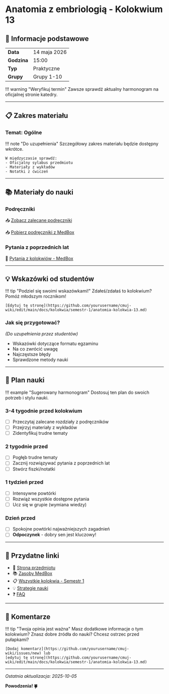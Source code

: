 # Anatomia z embriologią - Kolokwium 13

## 📅 Informacje podstawowe

| | |
|---|---|
| **Data** | 14 maja 2026 |
| **Godzina** | 15:00 |
| **Typ** | Praktyczne |
| **Grupy** | Grupy 1-10 |

!!! warning "Weryfikuj termin"
    Zawsze sprawdź aktualny harmonogram na oficjalnej stronie katedry.

---

## 📋 Zakres materiału

### Temat: **Ogólne**

!!! note "Do uzupełnienia"
    Szczegółowy zakres materiału będzie dostępny wkrótce.

    W międzyczasie sprawdź:
    - Oficjalny sylabus przedmiotu
    - Materiały z wykładów
    - Notatki z ćwiczeń

---

## 📚 Materiały do nauki

### Podręczniki

📥 [Zobacz zalecane podręczniki](../../semestr-1/anatomia.md#literatura)

📥 [Pobierz podręczniki z MedBox](../../zasoby/medbox/semestr-1.md#anatomia)

### Pytania z poprzednich lat

📝 [Pytania z kolokwiów - MedBox](../../zasoby/medbox/semestr-1.md#anatomia)

---

## 💡 Wskazówki od studentów

!!! tip "Podziel się swoimi wskazówkami!"
    Zdałeś/zdałaś to kolokwium? Pomóż młodszym rocznikom!

    [Edytuj tę stronę](https://github.com/yourusername/cmuj-wiki/edit/main/docs/kolokwia/semestr-1/anatomia-kolokwia-13.md)

### Jak się przygotować?

*(Do uzupełnienia przez studentów)*

- Wskazówki dotyczące formatu egzaminu
- Na co zwrócić uwagę
- Najczęstsze błędy
- Sprawdzone metody nauki

---

## 🎯 Plan nauki

!!! example "Sugerowany harmonogram"
    Dostosuj ten plan do swoich potrzeb i stylu nauki.

### 3-4 tygodnie przed kolokwium
- [ ] Przeczytaj zalecane rozdziały z podręczników
- [ ] Przejrzyj materiały z wykładów
- [ ] Zidentyfikuj trudne tematy

### 2 tygodnie przed
- [ ] Pogłęb trudne tematy
- [ ] Zacznij rozwiązywać pytania z poprzednich lat
- [ ] Stwórz fiszki/notatki

### 1 tydzień przed
- [ ] Intensywne powtórki
- [ ] Rozwiąż wszystkie dostępne pytania
- [ ] Ucz się w grupie (wymiana wiedzy)

### Dzień przed
- [ ] Spokojne powtórki najważniejszych zagadnień
- [ ] **Odpoczynek** - dobry sen jest kluczowy!

---

## 🔗 Przydatne linki

- 📘 [Strona przedmiotu](../../semestr-1/anatomia.md)
- 📚 [Zasoby MedBox](../../zasoby/medbox/semestr-1.md#anatomia)
- 📋 [Wszystkie kolokwia - Semestr 1](../semestr-1/index.md)
- 💡 [Strategie nauki](../../egzaminy/strategie.md)
- ❓ [FAQ](../../faq.md)

---

## 📝 Komentarze

!!! tip "Twoja opinia jest ważna"
    Masz dodatkowe informacje o tym kolokwium?
    Znasz dobre źródła do nauki?
    Chcesz ostrzec przed pułapkami?

    [Dodaj komentarz](https://github.com/yourusername/cmuj-wiki/issues/new) lub
    [edytuj tę stronę](https://github.com/yourusername/cmuj-wiki/edit/main/docs/kolokwia/semestr-1/anatomia-kolokwia-13.md)

---

*Ostatnia aktualizacja: 2025-10-05*

**Powodzenia! 🍀**
